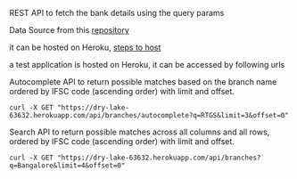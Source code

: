REST API to fetch the bank details using the query params

Data Source from this [repository](https://github.com/snarayanank2/indian_banks)

it can be hosted on Heroku, [steps to host](https://devcenter.heroku.com/articles/getting-started-with-python)

a test application is hosted on Heroku, it can be accessed by following urls

Autocomplete API to return possible matches based on the branch name ordered by IFSC code (ascending order) with limit and offset.
```
curl -X GET "https://dry-lake-63632.herokuapp.com/api/branches/autocomplete?q=RTGS&limit=3&offset=0"
```

Search API to return possible matches across all columns and all rows, ordered by IFSC code (ascending order) with limit and offset.
```
curl -X GET "https://dry-lake-63632.herokuapp.com/api/branches?q=Bangalore&limit=4&offset=0"
```

